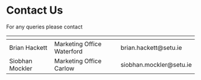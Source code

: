 # Contact Us

For any queries please contact&#x20;

<table data-card-size="large" data-view="cards"><thead><tr><th></th><th></th><th></th></tr></thead><tbody><tr><td>Brian Hackett</td><td>Marketing Office Waterford </td><td>brian.hackett@setu.ie</td></tr><tr><td>Siobhan Mockler</td><td>Marketing Office Carlow</td><td>siobhan.mockler@setu.ie</td></tr></tbody></table>
